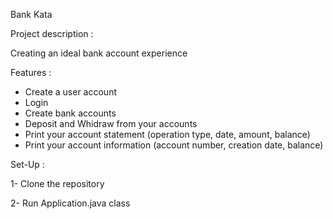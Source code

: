 Bank Kata 

Project description : 

Creating an ideal bank account experience 

Features : 

- Create a user account
- Login
- Create bank accounts
- Deposit and Whidraw from your accounts
- Print your account statement (operation type, date, amount, balance)
- Print your account information (account number, creation date, balance)

Set-Up : 

 1- Clone the repository
 
 2- Run Application.java class
 
 
 
